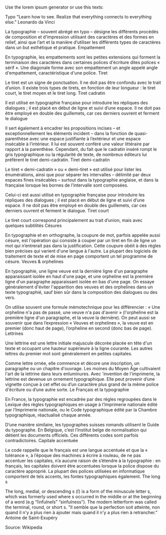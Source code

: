 Use the lorem ipsum generator or use this texts:

Typo
"Learn how to see. Realize that everything connects to everything else."
Leonardo da Vinci

La typographie – souvent abrégé en typo – désigne les différents procédés de composition et d’impression utilisant des caractères et des formes en relief, ainsi que l’art et la manière d’utiliser les différents types de caractères dans un but esthétique et pratique.
Empattement

En typographie, les empattements sont les petites extensions qui forment la terminaison des caractères dans certaines polices d'écriture dites polices « sérif ». Une diagonale forme avec son empattement un angle appelé angle d'empattement, caractéristique d'une police.
Tiret

Le tiret est un signe de ponctuation. Il ne doit pas être confondu avec le trait d’union. Il existe trois types de tirets, en fonction de leur longueur : le tiret court, le tiret moyen et le tiret long.
Tiret cadratin

Il est utilisé en typographie française pour introduire les répliques des dialogues ; il est placé en début de ligne et suivi d’une espace. Il ne doit pas être employé en double des guillemets, car ces derniers ouvrent et ferment le dialogue

Il sert également à encadrer les propositions incises – et exceptionnellement les éléments incident – dans la fonction de quasi-parenthèse avec une espace justifiante à l’extérieur et une espace insécable à l’intérieur. Il lui est souvent conféré une valeur littéraire par rapport à la parenthèse. Cependant, du fait que le cadratin inséré rompt le gris typographique ou la régularité de texte, de nombreux éditeurs lui préfèrent le tiret demi-cadratin.
Tiret demi-cadratin

Le tiret « demi-cadratin » ou « demi-tiret » est utilisé pour lister les énumérations, ainsi que pour séparer les intervalles – délimité par deux espaces fines insécables – surtout dans la typographie anglaise, et dans la française lorsque les bornes de l’intervalle sont composées.

Celui-ci est aussi utilisé en typographie française pour introduire les répliques des dialogues ; il est placé en début de ligne et suivi d’une espace. Il ne doit pas être employé en double des guillemets, car ces derniers ouvrent et ferment le dialogue.
Tiret court

Le tiret court correspond principalement au trait d’union, mais avec quelques subtilités
Césures

En typographie et en orthographe, la coupure de mot, parfois appelée aussi césure, est l'opération qui consiste à couper par un tiret en fin de ligne un mot qui n’entrerait pas dans la justification. Cette coupure obéit à des règles bien précises qui varient d'une langue à l'autre. La plupart des logiciels de traitement de texte et de mise en page comportent un tel programme de césure.
Veuves & orphelines

En typographie, une ligne veuve est la dernière ligne d'un paragraphe apparaissant isolée en haut d'une page, et une orpheline est la première ligne d'un paragraphe apparaissant isolée en bas d'une page. On essaye généralement d'éviter l'apparition des veuves et des orphelines dans un texte typographié, sauf bien sûr dans la composition des dialogues ou des vers.

On utilise souvent une formule mémotechnique pour les différencier : « Une orpheline n'a pas de passé, une veuve n'a pas d'avenir » (l'orpheline est la première ligne d'un paragraphe, et la veuve la dernière). On peut aussi se souvenir que dans l’expression « Veuves et orphelines », la veuve est en premier (donc haut de page), l’orpheline en second (donc bas de page).
Lettrines

Une lettrine est une lettre initiale majuscule décorée placée en tête d'un texte et occupant une hauteur supérieure à la ligne courante. Les autres lettres du premier mot sont généralement en petites capitales.

Comme lettre ornée, elle commence et décore une inscription, un paragraphe ou un chapitre d'ouvrage. Les moines du Moyen Âge cultivaient l'art de la lettrine dans leurs enluminures. Avec 'invention de l'imprimerie, la lettrine est devenue un ornement typographique. Elle peut provenir d’une vignette conçue à cet effet ou d’un caractère plus grand de la même police d'écriture ou d’une autre sorte.
Le Français et la typographie

En France, la typographie est encadrée par des règles regroupées dans le Lexique des règles typographiques en usage à l’Imprimerie nationale édité par l’Imprimerie nationale, ou le Code typographique édité par la Chambre typographique, réactualisé chaque année.

D’une manière similaire, les typographes suisses romands utilisent le Guide du typographe. En Belgique, c’est l’Institut belge de normalisation qui détient les documents officiels. Ces différents codes sont parfois contradictoires.
Capitale accentuée

Le code rappelle que le français est une langue accentuée et que la « tolérance », à l’époque des machines à écrire à rouleau, de ne pas accentuer les capitales, n’a aucune raison de s’étendre à la typographie : en français, les capitales doivent être accentuées lorsque la police dispose du caractère approprié. La plupart des polices utilisées en informatique comportent de tels accents, les fontes typographiques également.
The long s

The long, medial, or descending s (ſ) is a form of the minuscule letter s, which was formerly used where s occurred in the middle or at the beginning of a word (e.g “ſinfulneſs” “sinfulness”). The modern letterform was called the terminal, round, or short s.
"Il semble que la perfection soit atteinte, non quand il n'y a plus rien à ajouter mais quand il n'y a plus rien à retrancher."
Antoine de Saint-Exupéry

Source: Wikipedia